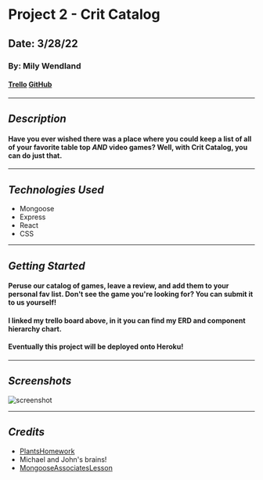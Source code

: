 # Project 2 - Crit Catalog

## Date: 3/28/22

### By: Mily Wendland

#### [Trello](https://trello.com/b/C9n7lt0X/project-2-crit-catalog) [GitHub](https://github.com/milywendland/Crit_Catalog)

---

## **_Description_**

#### Have you ever wished there was a place where you could keep a list of all of your favorite table top _AND_ video games? Well, with Crit Catalog, you can do just that.

---

## **_Technologies Used_**

- Mongoose
- Express
- React
- CSS

---

## **_Getting Started_**

#### Peruse our catalog of games, leave a review, and add them to your personal fav list. Don't see the game you're looking for? You can submit it to us yourself!

#### I linked my trello board above, in it you can find my ERD and component hierarchy chart.

#### Eventually this project will be deployed onto Heroku!

---

## **_Screenshots_**

![screenshot](https://64.media.tumblr.com/790a78682405b46aca6070c158652ce0/42991e4d307c1c72-f0/s540x810/fa064c6ff91fc52d79a627539a310408f6cc207f.pnj)

---

## **_Credits_**

- [PlantsHomework](https://github.com/SEI-R-2-22/u2_hw_mongoose_plants)
- Michael and John's brains!
- [MongooseAssociatesLesson](https://github.com/milywendland/u2_lesson_mongoose_associations)
